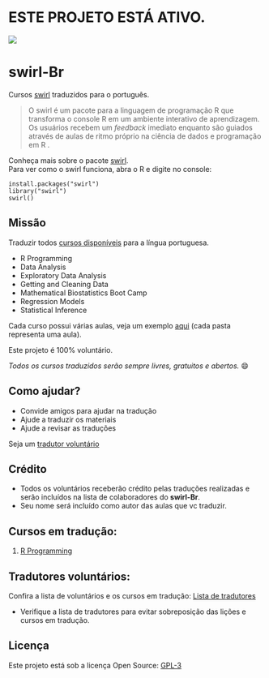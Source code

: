 # ESTE PROJETO ESTÁ ATIVO.



![](http://i.imgur.com/DUIdoj7.jpg)

# swirl-Br

Cursos [swirl](http://swirlstats.com/) traduzidos para o português.

> O swirl é um pacote para a linguagem de programação R que transforma o console R em um ambiente interativo de aprendizagem. Os usuários recebem um _feedback_ imediato enquanto são guiados através de aulas de ritmo próprio na ciência de dados e programação em R .

Conheça mais sobre o pacote [swirl](http://swirlstats.com/).  
Para ver como o swirl funciona, abra o R e digite no console:

```{r}
install.packages("swirl")
library("swirl")
swirl()
```

## Missão

Traduzir todos [cursos disponíveis](https://github.com/swirldev/swirl_courses) para a língua portuguesa. 

 * R Programming
 * Data Analysis
 * Exploratory Data Analysis
 * Getting and Cleaning Data
 * Mathematical Biostatistics Boot Camp
 * Regression Models
 * Statistical Inference

Cada curso possui várias aulas, veja um exemplo [aqui](https://github.com/swirldev/swirl_courses/tree/master/R_Programming) (cada pasta representa uma aula).

Este projeto é 100% voluntário. 

_Todos os cursos traduzidos serão sempre livres, gratuitos e abertos._ :smile:
 
## Como ajudar?

 * Convide amigos para ajudar na tradução
 * Ajude a traduzir os materiais
 * Ajude a revisar as traduções

Seja um [tradutor voluntário](https://github.com/paternogbc/cursos_swirl-Br/wiki/Como-Ajudar) 

## Crédito

 * Todos os voluntários receberão crédito pelas traduções realizadas e serão incluídos na lista de colaboradores do __swirl-Br__.
 * Seu nome será incluído como autor das aulas que vc traduzir.

## Cursos em tradução:
 1. [R Programming](https://github.com/swirldev/swirl_courses/tree/master/R_Programming_Alt)
 
## Tradutores voluntários:  
Confira a lista de voluntários e os cursos em tradução: [Lista de tradutores](https://github.com/paternogbc/cursos_swirl-Br/blob/master/Lista_tradutores.md)
* Verifique a lista de tradutores para evitar sobreposição das lições e cursos em tradução.

## Licença

Este projeto está sob a licença Open Source: [GPL-3](https://github.com/paternogbc/cursos_swirl/blob/master/license)
 

